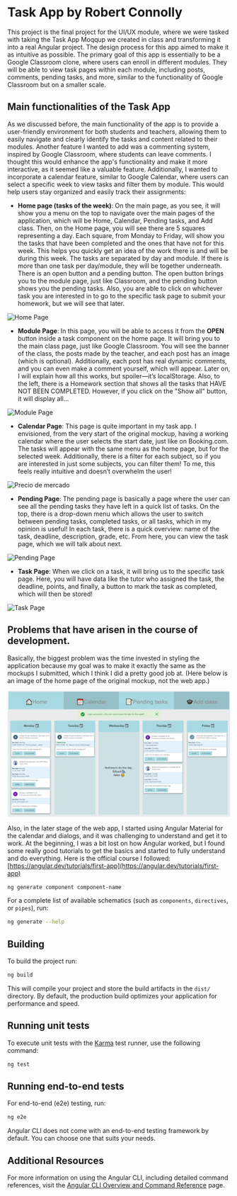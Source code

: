 # Task App by Robert Connolly

This project is the final project for the UI/UX module, where we were tasked with taking the Task App Moqqup we created in class and transforming it into a real Angular project. The design process for this app aimed to make it as intuitive as possible. The primary goal of this app is essentially to be a Google Classroom clone, where users can enroll in different modules. They will be able to view task pages within each module, including posts, comments, pending tasks, and more, similar to the functionality of Google Classroom but on a smaller scale.

## Main functionalities of the Task App

As we discussed before, the main functionality of the app is to provide a user-friendly environment for both students and teachers, allowing them to easily navigate and clearly identify the tasks and content related to their modules. Another feature I wanted to add was a commenting system, inspired by Google Classroom, where students can leave comments. I thought this would enhance the app's functionality and make it more interactive, as it seemed like a valuable feature. Additionally, I wanted to incorporate a calendar feature, similar to Google Calendar, where users can select a specific week to view tasks and filter them by module. This would help users stay organized and easily track their assignments:

- **Home page (tasks of the week)**: On the main page, as you see, it will show you a menu on the top to navigate over the main pages of the application, which will be Home, Calendar, Pending tasks, and Add class. Then, on the Home page, you will see there are 5 squares representing a day. Each square, from Monday to Friday, will show you the tasks that have been completed and the ones that have not for this week. This helps you quickly get an idea of the work there is and will be during this week. The tasks are separated by day and module. If there is more than one task per day/module, they will be together underneath. There is an open button and a pending button. The open button brings you to the module page, just like Classroom, and the pending button shows you the pending tasks. Also, you are able to click on whichever task you are interested in to go to the specific task page to submit your homework, but we will see that later.

![Home Page](/docs/img/home.gif)  

- **Module Page**: In this page, you will be able to access it from the **OPEN** button inside a task component on the home page. It will bring you to the main class page, just like Google Classroom. You will see the banner of the class, the posts made by the teacher, and each post has an image (which is optional). Additionally, each post has real dynamic comments, and you can even make a comment yourself, which will appear. Later on, I will explain how all this works, but spoiler—it’s localStorage. Also, to the left, there is a Homework section that shows all the tasks that HAVE NOT BEEN COMPLETED. However, if you click on the "Show all" button, it will display all...

![Module Page](/docs/img/module.png)


- **Calendar Page**: This page is quite important in my task app. I envisioned, from the very start of the original mockup, having a working calendar where the user selects the start date, just like on Booking.com. The tasks will appear with the same menu as the home page, but for the selected week. Additionally, there is a filter for each subject, so if you are interested in just some subjects, you can filter them! To me, this feels really intuitive and doesn’t overwhelm the user!

![Precio de mercado](/docs/img/calendar.png)

- **Pending Page**: The pending page is basically a page where the user can see all the pending tasks they have left in a quick list of tasks. On the top, there is a drop-down menu which allows the user to switch between pending tasks, completed tasks, or all tasks, which in my opinion is useful! In each task, there is a quick overview: name of the task, deadline, description, grade, etc. From here, you can view the task page, which we will talk about next.

![Pending Page](/docs/img/pending.png)

- **Task Page**: When we click on a task, it will bring us to the specific task page. Here, you will have data like the tutor who assigned the task, the deadline, points, and finally, a button to mark the task as completed, which will then be stored!

![Task Page](/docs/img/task-page.png)

## Problems that have arisen in the course of development.

Basically, the biggest problem was the time invested in styling the application because my goal was to make it exactly the same as the mockups I submitted, which I think I did a pretty good job at. (Here below is an image of the home page of the original mockup, not the web app.)

![Original Moqqup](/docs/img/home-moqqup.png)

Also, in the later stage of the web app, I started using Angular Material for the calendar and dialogs, and it was challenging to understand and get it to work. At the beginning, I was a bit lost on how Angular worked, but I found some really good tutorials to get the basics and started to fully understand and do everything. Here is the official course I followed: [https://angular.dev/tutorials/first-app](https://angular.dev/tutorials/first-app)


```bash
ng generate component component-name
```

For a complete list of available schematics (such as `components`, `directives`, or `pipes`), run:

```bash
ng generate --help
```

## Building

To build the project run:

```bash
ng build
```

This will compile your project and store the build artifacts in the `dist/` directory. By default, the production build optimizes your application for performance and speed.

## Running unit tests

To execute unit tests with the [Karma](https://karma-runner.github.io) test runner, use the following command:

```bash
ng test
```

## Running end-to-end tests

For end-to-end (e2e) testing, run:

```bash
ng e2e
```

Angular CLI does not come with an end-to-end testing framework by default. You can choose one that suits your needs.

## Additional Resources

For more information on using the Angular CLI, including detailed command references, visit the [Angular CLI Overview and Command Reference](https://angular.dev/tools/cli) page.
